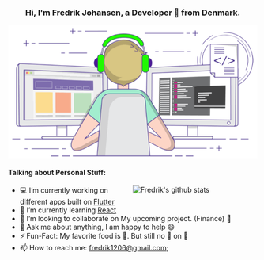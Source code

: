 
<!-- Banner -->
<h3 align="center">Hi, I'm Fredrik Johansen, a Developer 🚀 from Denmark.</h3>
<p align="center">
	<img align="center" src="https://github.com/fredrikj31/fredrikj31/blob/master/assets/coding.gif">
</p>

<!-- Talking about you -->
#### **Talking about Personal Stuff:**

<!-- Any image aligned to the right. Beware the width -->
<a href="https://github.com/fredrikj31">
    <img width="50%" align="right" alt="Fredrik's github stats" src="https://github-readme-stats.vercel.app/api?username=fredrikj31&show_icons=true&hide_border=true" />
  </a>

- 💻 I’m currently working on different apps built on [Flutter](https://flutter.dev/)
- 🌱 I’m currently learning [React](https://reactjs.org/)
- 🤝 I’m looking to collaborate on My upcoming project. (Finance) 🤫
- 💬 Ask me about anything, I am happy to help 😄
- ⚡️ Fun-Fact: My favorite food is 🍔. But still no 🍍 on 🍕
- 📫 How to reach me: fredrik1206@gmail.com;
